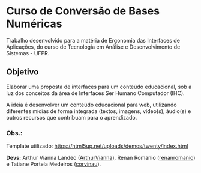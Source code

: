 # Curso de Conversão de Bases Numéricas

Trabalho desenvolvido para a matéria de Ergonomia das Interfaces de Aplicações, do curso de Tecnologia em Análise e Desenvolvimento de Sistemas - UFPR.

## Objetivo

Elaborar uma proposta de interfaces para um conteúdo educacional, sob a luz dos conceitos da área de Interfaces Ser Humano Computador (IHC).

A ideia é desenvolver um conteúdo educacional para web, utilizando diferentes mídias de forma integrada (textos, imagens, vídeo(s), áudio(s) e outros recursos que contribuam para o aprendizado.

### Obs.:

Template utilizado: https://html5up.net/uploads/demos/twenty/index.html

**Devs:** Arthur Vianna Landeo ([ArthurVianna](https://github.com/ArthurVianna)), Renan Romanio ([renanromanio](https://github.com/renanromanio)) e Tatiane Portela Medeiros ([corvinau](https://github.com/corvinau)).
